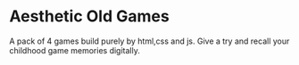 # Aesthetic Old Games
A pack of 4 games build purely by html,css and js. Give a try and recall your childhood game memories digitally.
